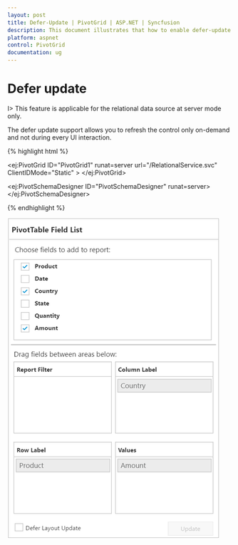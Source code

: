 ```yaml
---
layout: post
title: Defer-Update | PivotGrid | ASP.NET | Syncfusion
description: This document illustrates that how to enable defer-update in server mode of ASP.NET PivotGauge control
platform: aspnet
control: PivotGrid
documentation: ug
---
```


# Defer update

I> This feature is applicable for the relational data source at server mode only.

The defer update support allows you to refresh the control only on-demand and not during every UI interaction.

{% highlight html %}

<ej:PivotGrid ID="PivotGrid1" runat=server url="/RelationalService.svc" ClientIDMode="Static" >
    <ClientSideEvents AfterServiceInvoke="OnAfterServiceInvoke" /> </ej:PivotGrid>

<ej:PivotSchemaDesigner ID="PivotSchemaDesigner" runat=server></ej:PivotSchemaDesigner>

<script type="text/javascript">
    OnAfterServiceInvoke = function(evt) {
        if (evt.action == "initialize") {
            var PivotSchemaDesigner = $("#PivotSchemaDesigner").data('ejPivotSchemaDesigner');
            if (PivotSchemaDesigner.model.pivotControl == null) {
                PivotSchemaDesigner.model.pivotControl = this;
                PivotSchemaDesigner.model.enableWrapper = true;
                PivotSchemaDesigner.model.layout = "excel";
                PivotSchemaDesigner._load();
            }
        }
    }
</script>

{% endhighlight %}

![Defer update support in ASP NET pivot grid control](Defer-Update_images/RelationalDeferUpdate.png)

